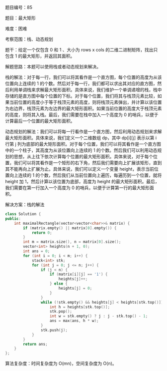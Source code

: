 题目编号：85

题目：最大矩形

难度：困难

考察范围：栈、动态规划

题干：给定一个仅包含 0 和 1 、大小为 rows x cols 的二维二进制矩阵，找出只包含 1 的最大矩形，并返回其面积。

解题思路：本题可以使用栈或者动态规划来解决。

栈的解法：对于每一行，我们可以将其看作是一个直方图，每个位置的高度为从该位置向上连续的 1 的个数。然后对于每一行，我们都可以求出其对应的直方图，然后利用单调栈来求解最大矩形面积。具体来说，我们维护一个单调递增的栈，栈中存储的是直方图中每个位置的下标。对于每个位置，我们将其与栈顶元素比较，如果当前位置的高度小于等于栈顶元素的高度，则将栈顶元素弹出，并计算以该位置为右边界，栈顶元素为左边界的最大矩形面积。如果当前位置的高度大于栈顶元素的高度，则将其入栈。最后，我们需要在栈中加入一个高度为 0 的哨兵，以便于计算最后一个位置的最大矩形面积。

动态规划的解法：我们可以将每一行看作是一个直方图，然后利用动态规划来求解最大矩形面积。具体来说，我们定义一个二维数组 dp，其中 dp[i][j] 表示以第 i 行第 j 列为底部的最大矩形面积。对于每个位置，我们可以将其看作是一个直方图中的一个柱子，其高度为从该位置向上连续的 1 的个数。然后我们可以利用动态规划的思想，从上往下依次计算每个位置的最大矩形面积。具体来说，对于每个位置，我们可以将其看作是一个矩形的右下角，然后我们需要向上扩展该矩形，直到其不能再向上扩展为止。具体来说，我们可以定义一个变量 height，表示当前位置向上连续的 1 的个数，然后我们从当前位置向上遍历，每遍历到一个位置，就将 height 加 1，然后计算以该位置为底部，高度为 height 的最大矩形面积。最后，我们需要在第一行加入一个高度为 0 的哨兵，以便于计算第一行的最大矩形面积。

解决方案：栈的解法

```cpp
class Solution {
public:
    int maximalRectangle(vector<vector<char>>& matrix) {
        if (matrix.empty() || matrix[0].empty()) {
            return 0;
        }
        int m = matrix.size(), n = matrix[0].size();
        vector<int> heights(n + 1, 0);
        int ans = 0;
        for (int i = 0; i < m; i++) {
            stack<int> stk;
            for (int j = 0; j <= n; j++) {
                if (j < n) {
                    if (matrix[i][j] == '1') {
                        heights[j]++;
                    } else {
                        heights[j] = 0;
                    }
                }
                while (!stk.empty() && heights[j] < heights[stk.top()]) {
                    int h = heights[stk.top()];
                    stk.pop();
                    int w = stk.empty() ? j : j - stk.top() - 1;
                    ans = max(ans, h * w);
                }
                stk.push(j);
            }
        }
        return ans;
    }
};
```

算法复杂度：时间复杂度为 O(mn)，空间复杂度为 O(n)。